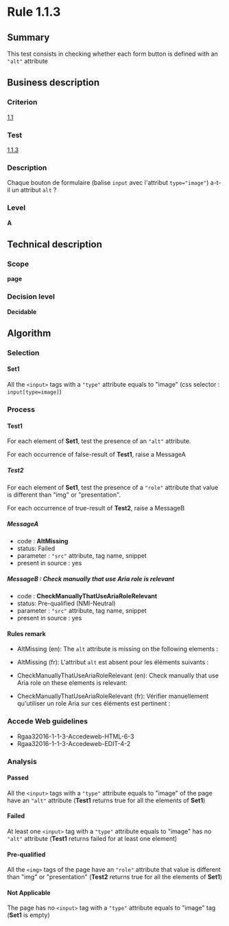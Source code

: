 # Rule 1.1.3

## Summary

This test consists in checking whether each form button is defined with an `"alt"` attribute

## Business description

### Criterion

[1.1](http://references.modernisation.gouv.fr/rgaa/criteres.html#crit-1-1)

### Test

[1.1.3](http://references.modernisation.gouv.fr/rgaa/criteres.html#test-1-1-3)

### Description

Chaque bouton de formulaire (balise `input` avec l'attribut `type="image"`) a-t-il un attribut `alt` ?

### Level

**A**

## Technical description

### Scope

**page**

### Decision level

**Decidable**

## Algorithm

### Selection

#### Set1

All the `<input>` tags with a `"type"` attribute equals to "image" (css selector : `input[type=image]`)

### Process

#### Test1

For each element of **Set1**, test the presence of an `"alt"` attribute.

For each occurrence of false-result of **Test1**, raise a MessageA

##### Test2

For each element of **Set1**, test the presence of a `"role"` attribute that value is different than "img" or "presentation".

For each occurrence of true-result of **Test2**, raise a MessageB

##### MessageA 

-    code : **AltMissing** 
-    status: Failed
-    parameter : `"src"` attribute, tag name, snippet
-    present in source : yes

##### MessageB : Check manually that use Aria role is relevant

-    code : **CheckManuallyThatUseAriaRoleRelevant** 
-    status: Pre-qualified (NMI-Neutral)
-    parameter : `"src"` attribute, tag name, snippet
-    present in source : yes

#### Rules remark

 * AltMissing (en): The <code>alt</code> attribute is missing on the following elements :
 * AltMissing (fr): L&#39;attribut <code>alt</code> est absent pour les &eacute;l&eacute;ments suivants : 

 * CheckManuallyThatUseAriaRoleRelevant (en): Check manually that use Aria role on these elements is relevant:
 * CheckManuallyThatUseAriaRoleRelevant (fr): V&eacute;rifier manuellement qu'utiliser un role Aria sur ces &eacute;l&eacute;ments est pertinent :

### Accede Web guidelines

 * Rgaa32016-1-1-3-Accedeweb-HTML-6-3
 * Rgaa32016-1-1-3-Accedeweb-EDIT-4-2

### Analysis

#### Passed

All the `<input>` tags with a `"type"` attribute equals to "image" of the page have an `"alt"` attribute (**Test1** returns true for all the elements of **Set1**)

#### Failed

At least one `<input>` tag with a `"type"` attribute equals to "image" has no `"alt"` attribute (**Test1** returns failed for at least one element)

#### Pre-qualified

All the `<img>` tags of the page have an `"role"` attribute that value is different than "img" or "presentation" (**Test2** returns true for all the elements of **Set1**)

#### Not Applicable

The page has no `<input>` tag with a `"type"` attribute equals to "image" tag (**Set1** is empty)
